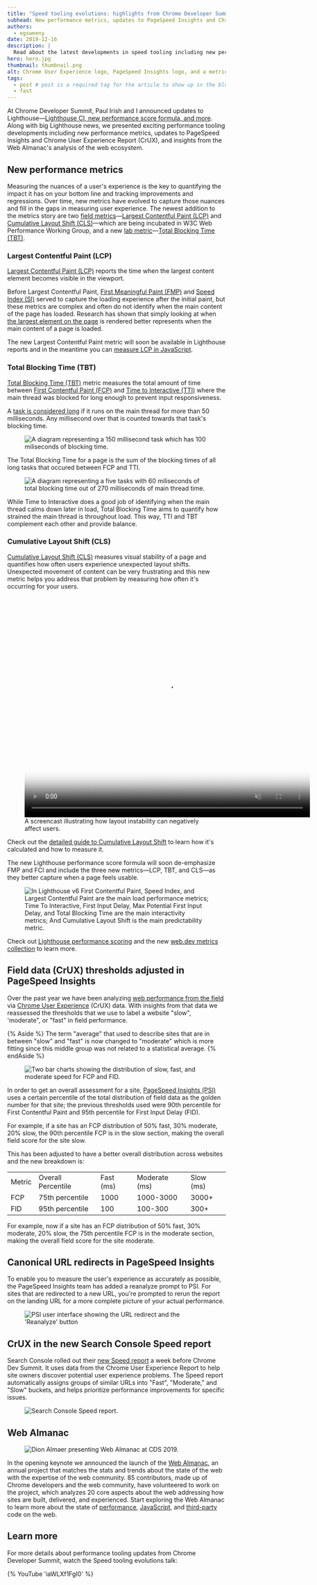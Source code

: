 ```yaml
---
title: "Speed tooling evolutions: highlights from Chrome Developer Summit 2019"
subhead: New performance metrics, updates to PageSpeed Insights and Chrome User Experience Report (CrUX), and more.
authors:
  - egsweeny
date: 2019-12-16
description: |
  Read about the latest developments in speed tooling including new performance metrics, updates to PageSpeed Insights and Chrome User Experience Report (CrUX), and insights from Web Almanac analysis of the web ecosystem.
hero: hero.jpg
thumbnail: thumbnail.png
alt: Chrome User Experience logo, PageSpeed Insights logo, and a metrics chart.
tags:
  - post # post is a required tag for the article to show up in the blog.
  - fast
---
```


At Chrome Developer Summit, Paul Irish and I announced updates to
Lighthouse—[Lighthouse CI, new performance score formula, and
more](/lighthouse-evolution-cds-2019). Along with big Lighthouse news, we
presented exciting performance tooling developments including new performance
metrics, updates to PageSpeed Insights and Chrome User Experience Report (CrUX),
and insights from the Web Almanac's analysis of the web ecosystem.

## New performance metrics

Measuring the nuances of a user's experience is the key to quantifying the
impact it has on your bottom line and tracking improvements and regressions.
Over time, new metrics have evolved to capture those nuances and fill in the
gaps in measuring user experience. The newest addition to the metrics story are
two [field metrics](/user-centric-performance-metrics/#in-the-field)—[Largest
Contentful Paint (LCP)](/lcp) and [Cumulative Layout Shift (CLS)](/cls)—which
are being incubated in W3C Web Performance Working Group, and a new [lab
metric](/user-centric-performance-metrics/#in-the-lab)—[Total Blocking Time
(TBT)](/tbt).

### Largest Contentful Paint (LCP)

[Largest Contentful Paint (LCP)](/lcp/) reports the time when the largest
content element becomes visible in the viewport.

Before Largest Contentful Paint, [First Meaningful Paint
(FMP)](/first-meaningful-paint/) and [Speed Index (SI)](/speed-index/) served to
capture the loading experience after the initial paint, but these metrics are
complex and often do not identify when the main content of the page has loaded.
Research has shown that simply looking at when [the largest element on the
page](/lcp/#examples) is rendered better represents when the main content of a
page is loaded.

The new Largest Contentful Paint metric will soon be available in Lighthouse
reports and in the meantime you can [measure LCP in
JavaScript](/lcp/#measure-lcp-in-javascript).

### Total Blocking Time (TBT)

[Total Blocking Time (TBT)](/tbt/) metric measures the total amount of time
between [First Contentful Paint (FCP)](/first-contentful-paint/) and [Time to
Interactive (TTI)](/interactive/) where the main thread was blocked for long
enough to prevent input responsiveness.

A [task is considered long](/custom-metrics/#long-tasks-api) if it runs on the
main thread for more than 50 milliseconds. Any millisecond over that is counted
towards that task's blocking time. 

<figure class="w-figure w-figure--center">
  <img class="w-screenshot" src="./tbt.png" alt="A diagram representing a 150 millisecond task which has 100 miliseconds of blocking time.">
</figure>

The Total Blocking Time for a page is the sum of the blocking times of all long
tasks that occured between FCP and TTI. 

<figure class="w-figure w-figure--center">
  <img class="w-screenshot" src="./tbt2.png" alt="A diagram representing a five tasks with 60 miliseconds of total blocking time out of 270 milliseconds of main thread time.">
</figure>

While Time to Interactive does a good job of identifying when the main thread
calms down later in load, Total Blocking Time aims to quantify how strained the
main thread is throughout load. This way, TTI and TBT complement each other and
provide balance.

### Cumulative Layout Shift (CLS)

[Cumulative Layout Shift (CLS)](/cls/) measures visual stability of a page and
quantifies how often users experience unexpected layout shifts. Unexpected
movement of content can be very frustrating and this new metric helps you
address that problem by measuring how often it's occurring for your users.

<figure class="w-figure w-figure--center">
  <video autoplay controls loop muted
    class="w-screenshot"
    poster="https://storage.googleapis.com/web-dev-assets/layout-instability-api/layout-instability-poster.png"
    width="658" height="510">
    <source
      src="https://storage.googleapis.com/web-dev-assets/layout-instability-api/layout-instability2.webm"
      type="video/webm; codecs=vp8">
    <source
      src="https://storage.googleapis.com/web-dev-assets/layout-instability-api/layout-instability2.mp4"
      type="video/mp4; codecs=h264">
  </video>
  <figcaption class="w-figcaption w-figcaption--fullbleed">
    A screencast illustrating how layout instability can negatively affect
    users.
  </figcaption>
</figure>

Check out the [detailed guide to Cumulative Layout Shift](/cls) to learn how
it's calculated and how to measure it.

The new Lighthouse performance score formula will soon de-emphasize FMP and FCI
and include the three new metrics—LCP, TBT, and CLS—as they better capture when
a page feels usable. 

<figure class="w-figure w-figure--center">
  <img class="w-screenshot" src="./performance-metrics.png"
       alt="In Lighthouse v6 First Contentful Paint, Speed Index, and Largest
            Contentful Paint are the main load performance metrics; Time To Interactive,
            First Input Delay, Max Potential First Input Delay, and Total Blocking Time are
            the main interactivity metrics; And Cumulative Layout Shift is the main
            predictability metric.">
</figure>

Check out [Lighthouse performance scoring](/performance-scoring/) and the new
[web.dev metrics collection](/metrics/) to learn more.

## Field data (CrUX) thresholds adjusted in PageSpeed Insights

Over the past year we have been analyzing [web performance from the
field](/user-centric-performance-metrics/#in-the-field) via [Chrome User
Experience](https://developers.google.com/web/tools/chrome-user-experience-report)
(CrUX) data. With insights from that data we reassessed the thresholds that we
use to label a website "slow", 'moderate", or "fast" in field performance.

{% Aside %} The term "average" that used to describe sites that are in between
"slow" and "fast" is now changed to "moderate" which is more fitting since this
middle group was not related to a statistical average. {% endAside %}

<figure class="w-figure w-figure--center">
  <img class="w-screenshot" src="./crux-data.png" alt="Two bar charts showing
  the distribution of slow, fast, and moderate speed for FCP and FID.">
</figure>

In order to get an overall assessment for a site, [PageSpeed Insights
(PSI)](https://developers.google.com/speed/pagespeed/insights) uses a certain
percentile of the total distribution of field data as the golden number for that
site; the previous thresholds used were 90th percentile for First Contentful
Paint and 95th percentile for First Input Delay (FID).  

For example, if a site has an FCP distribution of 50% fast, 30% moderate, 20%
slow, the 90th percentile FCP is in the slow section, making the overall field
score for the site slow.

This has been adjusted to have a better overall distribution across websites and
the new breakdown is:

<table>
  <tr>
    <td>Metric</td> <td>Overall Percentile</td> <td>Fast (ms)</td> <td>Moderate
    (ms)</td> <td>Slow (ms)</td>
  </tr> <tr>
    <td>FCP</td> <td>75th percentile</td> <td>1000</td> <td>1000-3000</td>
    <td>3000+</td>
  </tr> <tr>
    <td>FID</td> <td>95th percentile</td> <td>100</td> <td>100-300</td>
    <td>300+</td>
  </tr>
</table>

For example, now if a site has an FCP distribution of 50% fast, 30% moderate,
20% slow, the 75th percentile FCP is in the moderate section, making the overall
field score for the site moderate.

## Canonical URL redirects in PageSpeed Insights

To enable you to measure the user's experience as accurately as possible, the
PageSpeed Insights team has added a reanalyze prompt to PSI. For sites that are
redirected to a new URL, you're prompted to rerun the report on the landing URL
for a more complete picture of your actual performance.

<figure class="w-figure w-figure--center">
  <img class="w-screenshot" src="./psi-reanalyze.png" alt="PSI user interface
  showing the URL redirect and the 'Reanalyze' button">
</figure>

## CrUX in the new Search Console Speed report

Search Console rolled out their [new Speed
report](https://webmasters.googleblog.com/2019/11/search-console-speed-report.html)
a week before Chrome Dev Summit. It uses data from the Chrome User Experience
Report to help site owners discover potential user experience problems. The
Speed report automatically assigns groups of similar URLs into "Fast",
"Moderate," and "Slow" buckets, and helps prioritize performance improvements
for specific issues.

<figure class="w-figure w-figure--center">
  <img class="w-screenshot" src="./search-console-speed-report.png" alt="Search
  Console Speed report.">
</figure>

## Web Almanac

<figure class="w-figure w-figure--center">
  <img class="w-screenshot" src="./web-almanac-at-cds-2019.png" alt="Dion Almaer
  presenting Web Almanac at CDS 2019.">
</figure>

In the opening keynote we announced the launch of the [Web
Almanac](https://almanac.httparchive.org/en/2019/), an annual project that
matches the stats and trends about the state of the web with the expertise of
the web community. 85 contributors, made up of Chrome developers and the web
community, have volunteered to work on the project, which analyzes 20 core
aspects about the web addressing how sites are built, delivered, and
experienced. Start exploring the Web Almanac to learn more about the state of [performance](https://almanac.httparchive.org/en/2019/performance), [JavaScript](https://almanac.httparchive.org/en/2019/javascript), and [third-party](https://almanac.httparchive.org/en/2019/third-parties) code on the web.

## Learn more

For more details about performance tooling updates from
Chrome Developer Summit, watch the Speed tooling evolutions talk:

{% YouTube 'iaWLXf1FgI0' %}
